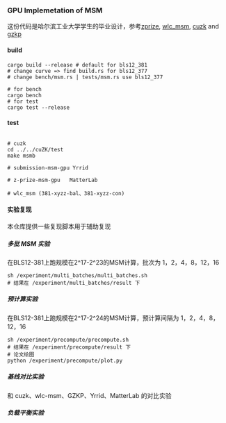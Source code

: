 ### GPU Implemetation of MSM 
这份代码是哈尔滨工业大学学生的毕业设计，参考[zprize](https://github.com/z-prize/prize-gpu-fpga-msm), [wlc_msm](https://github.com/dunkirkturbo/wlc_msm), [cuzk](https://github.com/speakspeak/cuZK/tree/master) and [gzkp](https://dl.acm.org/doi/10.1145/3575693.3575711)
#### build
```
cargo build --release # default for bls12_381
# change curve => find build.rs for bls12_377
# change bench/msm.rs | tests/msm.rs use bls12_377

# for bench
cargo bench
# for test
cargo test --release 
```

#### test

```shell

# cuzk
cd ../../cuZK/test
make msmb

# submission-msm-gpu Yrrid

# z-prize-msm-gpu   MatterLab

# wlc_msm (381-xyzz-bal、381-xyzz-con)

```
#### 实验复现
本仓库提供一些复现脚本用于辅助复现
##### 多批 MSM 实验 
在BLS12-381上跑规模在2^17-2^23的MSM计算，批次为 1，2，4，8，12，16
```shell
sh /experiment/multi_batches/multi_batches.sh   
# 结果在 /experiment/multi_batches/result 下

```

##### 预计算实验
在BLS12-381上跑规模在2^17-2^24的MSM计算，预计算间隔为 1，2，4，8，12，16
```shell
sh /experiment/precompute/precompute.sh
# 结果在 /experiment/precompute/result 下
# 论文绘图
python /experiment/precompute/plot.py 

```


##### 基线对比实验
和 cuzk、wlc-msm、GZKP、Yrrid、MatterLab 的对比实验



##### 负载平衡实验

